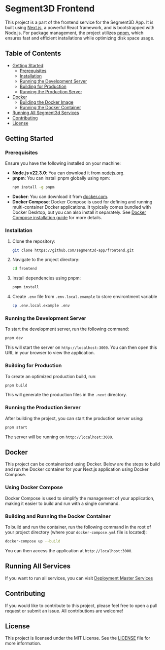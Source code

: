 # Segment3D Frontend

This project is a part of the frontend service for the Segment3D App. It is built using [Next.js](https://nextjs.org/), a powerful React framework, and is bootstrapped with Node.js. For package management, the project utilizes [pnpm](https://pnpm.io/), which ensures fast and efficient installations while optimizing disk space usage.


## Table of Contents

- [Getting Started](#getting-started)
  - [Prerequisites](#prerequisites)
  - [Installation](#installation)
  - [Running the Development Server](#running-the-development-server)
  - [Building for Production](#building-for-production)
  - [Running the Production Server](#running-the-production-server)
- [Docker](#docker)
  - [Building the Docker Image](#building-the-docker-image)
  - [Running the Docker Container](#running-the-docker-container)
- [Running All Segment3d Services](#running-all-segment3d-services)
- [Contributing](#contributing)
- [License](#license)

## Getting Started

### Prerequisites

Ensure you have the following installed on your machine:

- **Node.js v22.3.0**: You can download it from [nodejs.org](https://nodejs.org/).
- **pnpm**: You can install pnpm globally using npm:
    ```bash
    npm install -g pnpm
    ```
- **Docker**: You can download it from [docker.com](https://www.docker.com/).
- **Docker Compose**: Docker Compose is used for defining and running multi-container Docker applications. It typically comes bundled with Docker Desktop, but you can also install it separately. See [Docker Compose installation guide](https://docs.docker.com/compose/install/) for more details.

### Installation

1. Clone the repository:
    ```bash
    git clone https://github.com/segment3d-app/frontend.git
    ```
2. Navigate to the project directory:

    ```bash
    cd frontend
    ```

3. Install dependencies using pnpm:
    ```bash
    pnpm install
    ```
4. Create `.env` file from `.env.local.example` to store environtment variable
    ```bash
    cp .env.local.example .env
    ```
### Running the Development Server

To start the development server, run the following command:

```bash
pnpm dev
```

This will start the server on `http://localhost:3000`. You can then open this URL in your browser to view the application.

### Building for Production

To create an optimized production build, run:

```bash
pnpm build
```

This will generate the production files in the `.next` directory.

### Running the Production Server

After building the project, you can start the production server using:

```bash
pnpm start
```

The server will be running on `http://localhost:3000`.

## Docker

This project can be containerized using Docker. Below are the steps to build and run the Docker container for your Next.js application using Docker Compose.

### Using Docker Compose

Docker Compose is used to simplify the management of your application, making it easier to build and run with a single command.

### Building and Running the Docker Container

To build and run the container, run the following command in the root of your project directory (where your `docker-compose.yml` file is located):

```bash
docker-compose up --build
```

You can then access the application at `http://localhost:3000`.

## Running All Services
If you want to run all services, you can visit [Deployment Master Services](https://github.com/segment3d-app/deployment-master)

## Contributing

If you would like to contribute to this project, please feel free to open a pull request or submit an issue. All contributions are welcome!

## License

This project is licensed under the MIT License. See the [LICENSE](LICENSE) file for more information.
